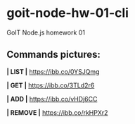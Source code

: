 # goit-node-hw-01-cli
 GoIT Node.js homework 01

## Commands pictures: 
**| LIST |**
https://ibb.co/0YSJQmg

**| GET |**
https://ibb.co/3TLd2r6

**| ADD |**
https://ibb.co/vHDj6CC

**| REMOVE |**
https://ibb.co/rkHPXr2